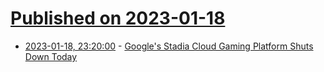 # [Published on 2023-01-18](index.md)

* [2023-01-18, 23:20:00](https://games.slashdot.org/story/23/01/18/2128221/googles-stadia-cloud-gaming-platform-shuts-down-today?utm_source=rss1.0mainlinkanon&utm_medium=feed) - [Google's Stadia Cloud Gaming Platform Shuts Down Today](https://games.slashdot.org/story/23/01/18/2128221/googles-stadia-cloud-gaming-platform-shuts-down-today?utm_source=rss1.0mainlinkanon&utm_medium=feed)
